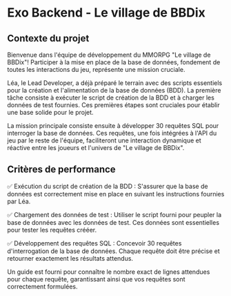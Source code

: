 # Exo Backend - Le village de BBDix 

## Contexte du projet
Bienvenue dans l'équipe de développement du MMORPG "Le village de BBDix"! Participer à la mise en place de la base de données, fondement de toutes les interactions du jeu, représente une mission cruciale.

Léa, le Lead Developer, a déjà préparé le terrain avec des scripts essentiels pour la création et l'alimentation de la base de données (BDD). La première tâche consiste à exécuter le script de création de la BDD et à charger les données de test fournies. Ces premières étapes sont cruciales pour établir une base solide pour le projet.

La mission principale consiste ensuite à développer 30 requêtes SQL pour interroger la base de données. Ces requêtes, une fois intégrées à l'API du jeu par le reste de l'équipe, faciliteront une interaction dynamique et réactive entre les joueurs et l'univers de "Le village de BBDix".

## Critères de performance
:white_check_mark: Exécution du script de création de la BDD : S'assurer que la base de données est correctement mise en place en suivant les instructions fournies par Léa.

:white_check_mark: Chargement des données de test : Utiliser le script fourni pour peupler la base de données avec les données de test. Ces données sont essentielles pour tester les requêtes crééer.

:white_check_mark: Développement des requêtes SQL : Concevoir 30 requêtes d'interrogation de la base de données. Chaque requête doit être précise et retourner exactement les résultats attendus. 

Un guide est fourni pour connaître le nombre exact de lignes attendues pour chaque requête, garantissant ainsi que vos requêtes sont correctement formulées.
